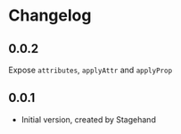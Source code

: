 # Changelog

## 0.0.2

Expose `attributes`, `applyAttr` and `applyProp`

## 0.0.1

- Initial version, created by Stagehand
